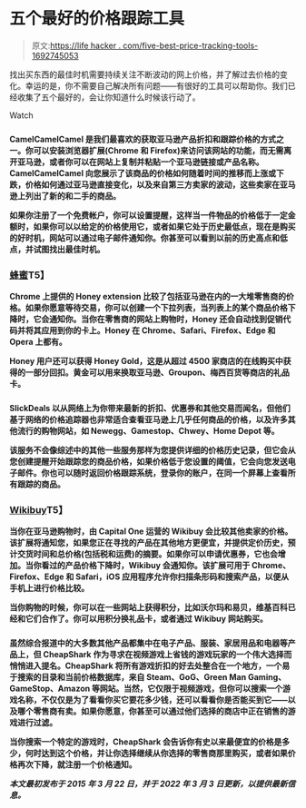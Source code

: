 # 五个最好的价格跟踪工具

> 原文:[https://life hacker . com/five-best-price-tracking-tools-1692745053](https://lifehacker.com/five-best-price-tracking-tools-1692745053)

找出买东西的最佳时机需要持续关注不断波动的网上价格，并了解过去价格的变化。幸运的是，你不需要自己解决所有问题——有很好的工具可以帮助你。我们已经收集了五个最好的，会让你知道什么时候该行动了。

Watch

### [](http://camelcamelcamel.com/)

**CamelCamelCamel 是我们最喜欢的获取亚马逊产品折扣和跟踪价格的方式之一。你可以安装浏览器扩展(Chrome 和 Firefox)来访问该网站的功能，而无需离开亚马逊，或者你可以在网站上复制并粘贴一个亚马逊链接或产品名称。CamelCamelCamel 向您展示了该商品的价格如何随着时间的推移而上涨或下跌，价格如何通过亚马逊直接变化，以及来自第三方卖家的波动，这些卖家在亚马逊上列出了新的和二手的商品。**

**如果你注册了一个免费帐户，你可以设置提醒，这样当一件物品的价格低于一定金额时，如果你可以以给定的价格使用它，或者如果它处于历史最低点，现在是购买的好时机，网站可以通过电子邮件通知你。你甚至可以看到以前的历史高点和低点，并试图找出最佳时机。** 

### **[**蜂蜜**](https://www.joinhoney.com/)T5】**

**Chrome 上提供的 Honey extension 比较了包括亚马逊在内的一大堆零售商的价格。如果你愿意等待交易，你可以创建一个下拉列表，当列表上的某个商品价格下降时，它会通知你。当你在零售商的网站上购物时，Honey 还会自动找到促销代码并将其应用到你的卡上。Honey 在 Chrome、Safari、Firefox、Edge 和 Opera 上都有。** 

**Honey 用户还可以获得 Honey Gold，这是从超过 4500 家商店的在线购买中获得的一部分回扣。黄金可以用来换取亚马逊、Groupon、梅西百货等商店的礼品卡。**

### **[](http://slickdeals.net/pricetracker/)**

****SlickDeals 以从网络上为你带来最新的折扣、优惠券和其他交易而闻名，但他们基于网络的价格追踪器也非常适合查看亚马逊上几乎任何商品的价格，以及许多其他流行的购物网站，如 Newegg、Gamestop、Chwey、Home Depot 等。****

****该服务不会像综述中的其他一些服务那样为您提供详细的价格历史记录，但它会从您创建提醒开始跟踪您的商品价格，如果价格低于您设置的阈值，它会向您发送电子邮件。你也可以随时返回价格跟踪系统，登录你的账户，在同一个屏幕上查看所有跟踪的商品。****

### ****[**Wikibuy**](https://wikibuy.com/)T5】****

****当你在亚马逊购物时，由 Capital One 运营的 Wikibuy 会比较其他卖家的价格。该扩展将通知您，如果您正在寻找的产品在其他地方更便宜，并提供定价历史，预计交货时间和总价格(包括税和运费)的摘要。如果你可以申请优惠券，它也会增加。当你看过的产品价格下降时，Wikibuy 会通知你。该扩展可用于 Chrome、Firefox、Edge 和 Safari，iOS 应用程序允许你扫描条形码和搜索产品，以便从手机上进行价格比较。**** 

****当你购物的时候，你可以在一些网站上获得积分，比如沃尔玛和易贝，维基百科已经和它们合作了。你可以用积分换礼品卡，或者通过 Wikibuy 网站购买。****

### ****[](http://www.cheapshark.com/)****

******虽然综合报道中的大多数其他产品都集中在电子产品、服装、家居用品和电器等产品上，但 CheapShark 作为寻求在视频游戏上省钱的游戏玩家的一个伟大选择而悄悄进入提名。CheapShark 将所有游戏折扣的好去处整合在一个地方，一个易于搜索的目录和当前价格数据库，来自 Steam、GoG、Green Man Gaming、GameStop、Amazon 等网站。当然，它仅限于视频游戏，但你可以搜索一个游戏名称，不仅仅是为了看看你买它要花多少钱，还可以看看你是否能买到它——以及哪个零售商有卖。如果你愿意，你甚至可以通过他们选择的商店中正在销售的游戏进行过滤。****** 

******当你搜索一个特定的游戏时，CheapShark 会告诉你有史以来最便宜的价格是多少，何时达到这个价格，并让你选择继续从你选择的零售商那里购买，或者如果价格再次下降，就注册一个价格通知。******

*******本文最初发布于 2015 年 3 月 22 日，并于 2022 年 3 月 3 日更新，以提供最新信息。*******